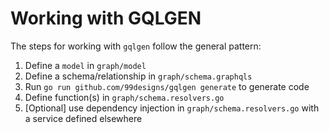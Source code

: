 # Working with GQLGEN

The steps for working with `gqlgen` follow the general pattern:

1. Define a `model` in `graph/model`
2. Define a schema/relationship in `graph/schema.graphqls`
3. Run `go run github.com/99designs/gqlgen generate` to generate code
4. Define function(s) in `graph/schema.resolvers.go`
5. [Optional] use dependency injection in `graph/schema.resolvers.go` with a service defined elsewhere
